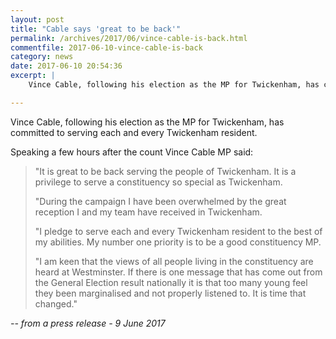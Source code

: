 ```yaml
---
layout: post
title: "Cable says 'great to be back'"
permalink: /archives/2017/06/vince-cable-is-back.html
commentfile: 2017-06-10-vince-cable-is-back
category: news
date: 2017-06-10 20:54:36
excerpt: |
    Vince Cable, following his election as the MP for Twickenham, has committed to serving each and every Twickenham resident.

---
```


Vince Cable, following his election as the MP for Twickenham, has committed to serving each and every Twickenham resident.

Speaking a few hours after the count Vince Cable MP said:

> "It is great to be back serving the people of Twickenham. It is a privilege to serve a constituency so special as Twickenham.
> 
>  "During the campaign I have been overwhelmed by the great reception I and my team have received in Twickenham.
> 
>  "I pledge to serve each and every Twickenham resident to the best of my abilities. My number one priority is to be a good constituency MP.
> 
>  "I am keen that the views of all people living in the constituency are heard at Westminster. If there is one message that has come out from the General Election result nationally it is that too many young feel they been marginalised and not properly listened to. It is time that changed."
> 
 <cite>-- from a press release - 9 June 2017</cite>
